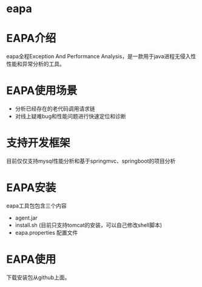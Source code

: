 # eapa
# EAPA介绍
eapa全程Exception And Performance Analysis，是一款用于java进程无侵入性性能和异常分析的工具。
# EAPA使用场景
* 分析已经存在的老代码调用请求链
* 对线上疑难bug和性能问题进行快速定位和诊断
# 支持开发框架
目前仅仅支持mysql性能分析和基于springmvc、springboot的项目分析
# EAPA安装
eapa工具包包含三个内容
+ agent.jar
+ install.sh (目前只支持tomcat的安装，可以自己修改shell脚本)
+ eapa.properties 配置文件
# EAPA使用
下载安装包从github上面。
